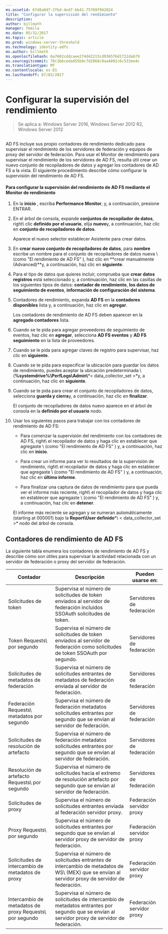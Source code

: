 ```yaml
---
ms.assetid: 67d8a8d7-2fbd-4ed7-bb41-75769f942024
title: "Configurar la supervisión del rendimiento"
description: 
author: billmath
manager: femila
ms.date: 05/31/2017
ms.topic: article
ms.prod: windows-server-threshold
ms.technology: identity-adfs
ms.author: billmath
ms.openlocfilehash: 6a7602cddcaee274d42213cd9365f6d1722dab79
ms.sourcegitcommit: 70c1b6cedad55b9c7d2068c9aa4891c6c533ee4c
ms.translationtype: MT
ms.contentlocale: es-ES
ms.lasthandoff: 07/03/2017
---
```

# <a name="configure-performance-monitoring"></a>Configurar la supervisión del rendimiento

>Se aplica a: Windows Server 2016, Windows Server 2012 R2, Windows Server 2012
  
## <a name="bkmk_ConfigurePerfMon"></a>  
AD FS incluye sus propio contadores de rendimiento dedicado para supervisar el rendimiento de los servidores de federación y equipos de proxy del servidor de federación. Para usar el Monitor de rendimiento para supervisar el rendimiento de los servidores de AD FS, resulta útil crear un nuevo conjunto de recopiladores de datos y agregar los contadores de AD FS a la vista. El siguiente procedimiento describe cómo configurar la supervisión del rendimiento de AD FS.  
  
#### <a name="to-configure-performance-monitoring-for-ad-fs-using-performance-monitor"></a>Para configurar la supervisión del rendimiento de AD FS mediante el Monitor de rendimiento  
  
1.  En la **inicio** , escriba **Performance Monitor**, y, a continuación, presione ENTRAR.  
  
2.  En el árbol de consola, expande **conjuntos de recopilador de datos**, right\ clic **definido por el usuario**, elija **nuevo**y, a continuación, haz clic en **conjunto de recopiladores de datos**.  
  
    Aparece el nuevo selector establecer Asistente para crear datos.  
  
3.  En **crear nuevo conjunto de recopiladores de datos**, para **nombre** escribe un nombre para el conjunto de recopiladores de datos nueva \ (como "El rendimiento de AD FS" \), haz clic en **crear manualmente \(Advanced\)**y, a continuación, haz clic en **siguiente**.  
  
4.  Para el tipo de datos que quieres incluir, comprueba que **crear datos registros** está seleccionado y, a continuación, haz clic en las casillas de los siguientes tipos de datos: **contador de rendimiento**, **los datos de seguimiento de eventos**, **información de configuración del sistema**.  
  
5.  Contadores de rendimiento, expanda **AD FS** en la **contadores disponibles** lista y, a continuación, haz clic en **agregar**.  
  
    Los contadores de rendimiento de AD FS deben aparecer en la **agregado contadores** lista.  
  
6.  Cuando se te pida para agregar proveedores de seguimiento de eventos, haz clic en **agregar**, selecciona **AD FS eventos** y **AD FS seguimiento** en la lista de proveedores.  
  
7.  Cuando se le pida para agregar claves de registro para supervisar, haz clic en **siguiente**.  
  
8.  Cuando se te pida para especificar la ubicación para guardar los datos de rendimiento, puedes aceptar la ubicación predeterminada \ (**%systemdrive%\\PerfLogs\\Admin\\***< data\_collector\_set >*y, a continuación, haz clic en **siguiente**.  
  
9. Cuando se te pida para crear el conjunto de recopiladores de datos, selecciona **guarda y cierra**y, a continuación, haz clic en **finalizar**.  
  
    El conjunto de recopiladores de datos nuevo aparece en el árbol de consola en la **definido por el usuario** nodo.  
  
10. Usar los siguientes pasos para trabajar con los contadores de rendimiento de AD FS:  
  
    -   Para comenzar la supervisión del rendimiento con los contadores de AD FS\, right\ el recopilador de datos y haga clic en establecer que agregaste \ (como "El rendimiento de AD FS" \) y, a continuación, haz clic en **inicio**.  
  
    -   Para crear un informe para ver lo resultados de la supervisión de rendimiento, right\ el recopilador de datos y haga clic en establecer que agregaste \ (como "El rendimiento de AD FS" \) y, a continuación, haz clic en **último informe**.  
  
    -   Para finalizar una captura de datos de rendimiento para que pueda ver el informe más reciente, right\ el recopilador de datos y haga clic en establecer que agregaste \ (como "El rendimiento de AD FS" \) y, a continuación, haz clic en **detener**.  
  
    El informe más reciente se agregan y se numeran automáticamente \(starting at 000001\) bajo la **Report\\User definido***\\ < data\_collector\_set >* nodo del árbol de consola.  
  
## <a name="ad-fs-performance-counters"></a>Contadores de rendimiento de AD FS  
La siguiente tabla enumera los contadores de rendimiento de AD FS y describe cómo son útiles para supervisar la actividad relacionada con un servidor de federación o proxy del servidor de federación.  
  
|Contador|Descripción|Pueden usarse en: 
|-----------|---------------|------------------- 
|Solicitudes de token|Supervisa el número de solicitudes de token enviados al servidor de federación incluidos SSOAuth solicitudes de token.|Servidores de federación 
|Token Requests\ por segundo|Supervisa el número de solicitudes de token enviados al servidor de federación como solicitudes de token SSOAuth por segundo.|Servidores de federación  
|Solicitudes de metadatos de federación|Supervisa el número de solicitudes entrantes de metadatos de federación enviada al servidor de federación.|Servidores de federación  
|Federación Requests\ metadatos por segundo|Supervisa el número de federación metadatos solicitudes entrantes por segundo que se envían al servidor de federación.|Servidores de federación  
|Solicitudes de resolución de artefacto|Supervisa el número de federación metadatos solicitudes entrantes por segundo que se envían al servidor de federación.|Servidores de federación  
|Resolución de artefacto Requests\ por segundo|Supervisa el número de solicitudes hacia el extremo de resolución artefacto por segundo que se envían al servidor de federación.|Servidores de federación  
|Solicitudes de proxy|Supervisa el número de solicitudes entrantes enviada al federación servidor proxy.|Federación servidor proxy  
|Proxy Requests\ por segundo|Supervisa el número de solicitudes entrantes por segundo que se envían al servidor proxy de servidor de federación.|Federación servidor proxy  
|Solicitudes de intercambio de metadatos de proxy|Supervisa el número de solicitudes entrantes de intercambio de metadatos de WS\ \(MEX\) que se envían al servidor proxy de servidor de federación.|Federación servidor proxy 
|Intercambio de metadatos de proxy Requests\ por segundo|Supervisa el número de solicitudes de intercambio de metadatos entrantes por segundo que se envían al servidor proxy de servidor de federación.|Federación servidor proxy  
  

